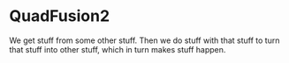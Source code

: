 QuadFusion2
===========
We get stuff from some other stuff. Then we do stuff with that stuff to turn that stuff into other stuff, which in turn makes stuff happen.

